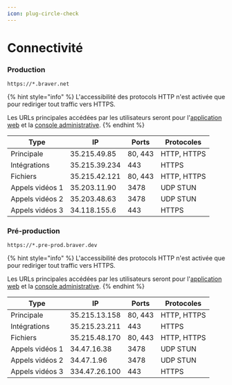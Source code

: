 ```yaml
---
icon: plug-circle-check
---
```


# Connectivité

### Production

```url
https://*.braver.net
```

{% hint style="info" %}
L'accessibilité des protocols HTTP n'est activée que pour rediriger tout traffic vers HTTPS.

Les URLs principales accédées par les utilisateurs seront pour l'[application web](https://app.braver.net) et la [console administrative](https://admin.braver.net).
{% endhint %}

| Type            | IP            | Ports   | Protocoles  |
| --------------- | ------------- | ------- | ----------- |
| Principale      | 35.215.49.85  | 80, 443 | HTTP, HTTPS |
| Intégrations    | 35.215.39.234 | 443     | HTTPS       |
| Fichiers        | 35.215.42.121 | 80, 443 | HTTP, HTTPS |
| Appels vidéos 1 | 35.203.11.90  | 3478    | UDP STUN    |
| Appels vidéos 2 | 35.203.48.63  | 3478    | UDP STUN    |
| Appels vidéos 3 | 34.118.155.6  | 443     | HTTPS       |

### Pré-production

```url
https://*.pre-prod.braver.dev
```

{% hint style="info" %}
L'accessibilité des protocols HTTP n'est activée que pour rediriger tout traffic vers HTTPS.

Les URLs principales accédées par les utilisateurs seront pour l'[application web](https://app.pre-prod.braver.dev) et la [console administrative](https://admin.pre-prod.braver.dev).
{% endhint %}

| Type            | IP            | Ports   | Protocoles  |
| --------------- | ------------- | ------- | ----------- |
| Principale      | 35.215.13.158 | 80, 443 | HTTP, HTTPS |
| Intégrations    | 35.215.23.211 | 443     | HTTPS       |
| Fichiers        | 35.215.48.170 | 80, 443 | HTTP, HTTPS |
| Appels vidéos 1 | 34.47.16.38   | 3478    | UDP STUN    |
| Appels vidéos 2 | 34.47.1.96    | 3478    | UDP STUN    |
| Appels vidéos 3 | 334.47.26.100 | 443     | HTTPS       |
